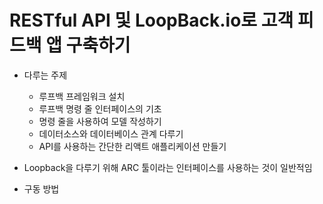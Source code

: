 # RESTful API 및 LoopBack.io로 고객 피드백 앱 구축하기

* 다루는 주제
    - 루프백 프레임워크 설치
    - 루프백 명령 줄 인터페이스의 기초
    - 명령 줄을 사용하여 모델 작성하기
    - 데이터소스와 데이터베이스 관계 다루기
    - API를 사용하는 간단한 리액트 애플리케이션 만들기

* Loopback을 다루기 위해 ARC 툴이라는 인터페이스를 사용하는 것이 일반적임 

* 구동 방법

